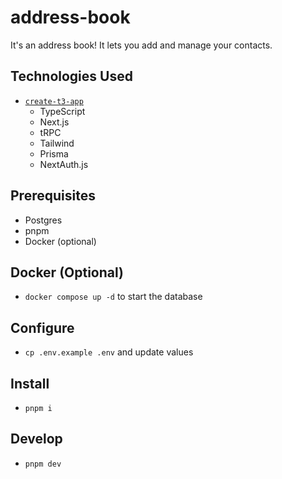 # address-book

It's an address book! It lets you add and manage your contacts.

## Technologies Used

- [`create-t3-app`](https://create.t3.gg)
  - TypeScript
  - Next.js
  - tRPC
  - Tailwind
  - Prisma
  - NextAuth.js

## Prerequisites

- Postgres
- pnpm
- Docker (optional)

## Docker (Optional)

- `docker compose up -d` to start the database

## Configure

- `cp .env.example .env` and update values

## Install

- `pnpm i`

## Develop

- `pnpm dev`
